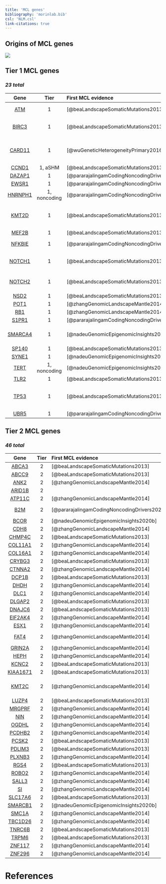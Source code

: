 ```yaml
---
title: 'MCL genes'
bibliography: 'morinlab.bib'
csl: 'NLM.csl'
link-citations: true
---
```


## Origins of MCL genes

![](MCL_sankey-1.svg)

## Tier 1 MCL genes

### *23 total*

|Gene|Tier| First MCL evidence | Other entities |
|:-:|:-:|:-|:-|
|[ATM](ATM)|1|[@beaLandscapeSomaticMutations2013]|[@reddyGeneticFunctionalDrivers2017; @braggioGenomicAnalysisMarginal2012]|
|[BIRC3](BIRC3)|1|[@beaLandscapeSomaticMutations2013]|[@arthurGenomewideDiscoverySomatic2018; @rossiAlterationBIRC3Multiple2011a; @dunsCharacterizationDLBCLPMBL2021b]|
|[CARD11](CARD11)|1|[@wuGeneticHeterogeneityPrimary2016]|[@paneaWholeGenomeLandscape2019; @morinFrequentMutationHistonemodifying2011; @lenzOncogenicCARD11Mutations2008; @yanBCRTLRSignaling2012a]|
|[CCND1](CCND1)|1, aSHM|[@beaLandscapeSomaticMutations2013]||
|[DAZAP1](DAZAP1)|1|[@pararajalingamCodingNoncodingDrivers2020]||
|[EWSR1](EWSR1)|1|[@pararajalingamCodingNoncodingDrivers2020]||
|[HNRNPH1](HNRNPH1)|1, noncoding|[@pararajalingamCodingNoncodingDrivers2020]||
|[KMT2D](KMT2D)|1|[@beaLandscapeSomaticMutations2013]|[@rossiCodingGenomeSplenic2012c; @deschGenotypingCirculatingTumor2020; @morinFrequentMutationHistonemodifying2011; @grandeGenomewideDiscoverySomatic2019]|
|[MEF2B](MEF2B)|1|[@beaLandscapeSomaticMutations2013]|[@morinFrequentMutationHistonemodifying2011]|
|[NFKBIE](NFKBIE)|1|[@pararajalingamCodingNoncodingDrivers2020]|[@morinGeneticLandscapesRelapsed2016; @mansouriFrequentNFKBIEDeletions2016]|
|[NOTCH1](NOTCH1)|1|[@beaLandscapeSomaticMutations2013]|[@rossiCodingGenomeSplenic2012c; @pasqualucciAnalysisCodingGenome2011; @loveGeneticLandscapeMutations2012]|
|[NOTCH2](NOTCH2)|1|[@beaLandscapeSomaticMutations2013]|[@rossiCodingGenomeSplenic2012c; @troenNOTCH2MutationsMarginal2008; @paneaWholeGenomeLandscape2019]|
|[NSD2](NSD2)|1|[@beaLandscapeSomaticMutations2013]||
|[POT1](POT1)|1|[@zhangGenomicLandscapeMantle2014]||
|[RB1](RB1)|1|[@zhangGenomicLandscapeMantle2014]|[@morinMutationalStructuralAnalysis2013]|
|[S1PR1](S1PR1)|1|[@pararajalingamCodingNoncodingDrivers2020]||
|[SMARCA4](SMARCA4)|1|[@nadeuGenomicEpigenomicInsights2020b]|[@krysiakRecurrentSomaticMutations2017b; @zhangGeneticHeterogeneityDiffuse2013; @richterRecurrentMutationID32012a]|
|[SP140](SP140)|1|[@beaLandscapeSomaticMutations2013]||
|[SYNE1](SYNE1)|1|[@nadeuGenomicEpigenomicInsights2020b]||
|[TERT](TERT)|1, noncoding|[@nadeuGenomicEpigenomicInsights2020b]||
|[TLR2](TLR2)|1|[@beaLandscapeSomaticMutations2013]|[@chapuyMolecularSubtypesDiffuse2018b]|
|[TP53](TP53)|1|[@beaLandscapeSomaticMutations2013]|[@morinFrequentMutationHistonemodifying2011; @tiacciPervasiveMutationsJAKSTAT2018b; @rossiCodingGenomeSplenic2012c; @wildaInactivationARFMDM2p53Pathway2004]|
|[UBR5](UBR5)|1|[@pararajalingamCodingNoncodingDrivers2020]|[@zhangGeneticHeterogeneityDiffuse2013]|

## Tier 2 MCL genes

### *46 total*

|Gene|Tier| First MCL evidence | Other entities |
|:-:|:-:|:-|:-|
|[ABCA3](ABCA3)|2|[@beaLandscapeSomaticMutations2013]||
|[ABCC9](ABCC9)|2|[@beaLandscapeSomaticMutations2013]||
|[ANK2](ANK2)|2|[@zhangGenomicLandscapeMantle2014]||
|[ARID1B](ARID1B)|2||[@reddyGeneticFunctionalDrivers2017]|
|[ATP11C](ATP11C)|2|[@zhangGenomicLandscapeMantle2014]||
|[B2M](B2M)|2|[@pararajalingamCodingNoncodingDrivers2020]|[@morinFrequentMutationHistonemodifying2011; @reichelFlowSortingExome2015a]|
|[BCOR](BCOR)|2|[@nadeuGenomicEpigenomicInsights2020b]|[@jalladesExomeSequencingIdentifies2017]|
|[CDH8](CDH8)|2|[@zhangGenomicLandscapeMantle2014]||
|[CHMP4C](CHMP4C)|2|[@beaLandscapeSomaticMutations2013]||
|[COL11A1](COL11A1)|2|[@zhangGenomicLandscapeMantle2014]||
|[COL16A1](COL16A1)|2|[@zhangGenomicLandscapeMantle2014]||
|[CRYBG3](CRYBG3)|2|[@beaLandscapeSomaticMutations2013]||
|[CTNNA2](CTNNA2)|2|[@zhangGenomicLandscapeMantle2014]||
|[DCP1B](DCP1B)|2|[@beaLandscapeSomaticMutations2013]||
|[DHDH](DHDH)|2|[@zhangGenomicLandscapeMantle2014]||
|[DLC1](DLC1)|2|[@zhangGenomicLandscapeMantle2014]||
|[DLGAP2](DLGAP2)|2|[@beaLandscapeSomaticMutations2013]||
|[DNAJC6](DNAJC6)|2|[@beaLandscapeSomaticMutations2013]||
|[EIF2AK4](EIF2AK4)|2|[@zhangGenomicLandscapeMantle2014]||
|[ESX1](ESX1)|2|[@zhangGenomicLandscapeMantle2014]||
|[FAT4](FAT4)|2|[@zhangGenomicLandscapeMantle2014]|[@parryWholeExomeSequencing2013; @morinMutationalStructuralAnalysis2013]|
|[GRIN2A](GRIN2A)|2|[@zhangGenomicLandscapeMantle2014]||
|[HEPH](HEPH)|2|[@zhangGenomicLandscapeMantle2014]||
|[KCNC2](KCNC2)|2|[@beaLandscapeSomaticMutations2013]||
|[KIAA1671](KIAA1671)|2|[@beaLandscapeSomaticMutations2013]||
|[KMT2C](KMT2C)|2|[@zhangGenomicLandscapeMantle2014]|[@zhouSporadicEndemicBurkitt2019; @zhangGeneticHeterogeneityDiffuse2013; @sarkozyMutationalLandscapeGray2021a]|
|[LUZP4](LUZP4)|2|[@beaLandscapeSomaticMutations2013]||
|[MRGPRF](MRGPRF)|2|[@zhangGenomicLandscapeMantle2014]||
|[NIN](NIN)|2|[@zhangGenomicLandscapeMantle2014]||
|[OGDHL](OGDHL)|2|[@zhangGenomicLandscapeMantle2014]||
|[PCDHB2](PCDHB2)|2|[@zhangGenomicLandscapeMantle2014]||
|[PCSK2](PCSK2)|2|[@beaLandscapeSomaticMutations2013]||
|[PDLIM3](PDLIM3)|2|[@beaLandscapeSomaticMutations2013]||
|[PLXNB3](PLXNB3)|2|[@zhangGenomicLandscapeMantle2014]|[@spinaGeneticsNodalMarginal2016b]|
|[RGS4](RGS4)|2|[@beaLandscapeSomaticMutations2013]||
|[ROBO2](ROBO2)|2|[@zhangGenomicLandscapeMantle2014]||
|[SALL3](SALL3)|2|[@zhangGenomicLandscapeMantle2014]|[@loveGeneticLandscapeMutations2012]|
|[SI](SI)|2|[@zhangGenomicLandscapeMantle2014]||
|[SLC17A6](SLC17A6)|2|[@beaLandscapeSomaticMutations2013]||
|[SMARCB1](SMARCB1)|2|[@nadeuGenomicEpigenomicInsights2020b]||
|[SMC1A](SMC1A)|2|[@zhangGenomicLandscapeMantle2014]||
|[TBC1D26](TBC1D26)|2|[@zhangGenomicLandscapeMantle2014]||
|[TNRC6B](TNRC6B)|2|[@beaLandscapeSomaticMutations2013]||
|[TRPM6](TRPM6)|2|[@beaLandscapeSomaticMutations2013]||
|[ZNF117](ZNF117)|2|[@zhangGenomicLandscapeMantle2014]||
|[ZNF296](ZNF296)|2|[@zhangGenomicLandscapeMantle2014]||


# References
